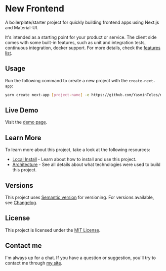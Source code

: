 # New Frontend

A boilerplate/starter project for quickly building frontend apps using Next.js and Material-UI.

It's intended as a starting point for your product or service. The client side comes with some built-in features, such as unit and integration tests, continuous integration, docker support. For more details, check the [features list](HISTORY.md#built-with).

## Usage

Run the following command to create a new project with the `create-next-app`:

```bash
yarn create next-app [project-name] -e https://github.com/YasminTeles/new-frontend
```

## Live Demo

<!-- Mude a URL de demo para a url do vercel -->
Visit the [demo page](https://livedemo.com).

## Learn More

To learn more about this project, take a look at the following resources:

- [Local Install](INSTALL.md) - Learn about how to install and use this project.
- [Architecture](HISTORY.md) - See all details about what technologies were used to build this project.

## Versions

This project uses [Semantic version](http://semver.org) for versioning. For versions available, see [Changelog](CHANGELOG.md).

## License

This project is licensed under the [MIT License](LICENSE).

## Contact me

I'm always up for a chat. If you have a question or suggestion, you'll try to contact me through [my site](https://yasminteles.com).
